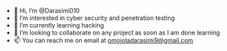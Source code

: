 - 👋 Hi, I’m @Darasimi010
- 👀 I’m interested in cyber security and penetration testing
- 🌱 I’m currently learning hacking
- 💞️ I’m looking to collaborate on any project as soon as I am done learning
- 📫 You can reach me on email at omojoladarasimi9@gmail.com


